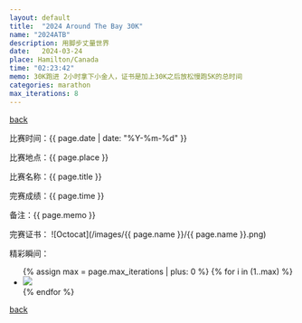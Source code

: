 ```yaml
---
layout: default
title:  "2024 Around The Bay 30K"
name: "2024ATB"
description: 用脚步丈量世界
date:   2024-03-24
place: Hamilton/Canada
time: "02:23:42"
memo: 30K跑进 2小时拿下小金人，证书是加上30K之后放松慢跑5K的总时间
categories: marathon
max_iterations: 8
---
```

[back](/marathon)

比赛时间：{{ page.date | date: "%Y-%m-%d" }}

比赛地点：{{ page.place }}

比赛名称：{{ page.title }}

完赛成绩：{{ page.time }}

备注：{{ page.memo }}

完赛证书：
![Octocat](/images/{{ page.name }}/{{ page.name }}.png)

精彩瞬间：
<ul>
{% assign max = page.max_iterations | plus: 0 %}
{% for i in (1..max) %}
    <li><img src="/images/{{ page.name }}/{{ page.name }}-{{ i }}.jpeg"></li>
{% endfor %}
</ul>

[back](/marathon)
